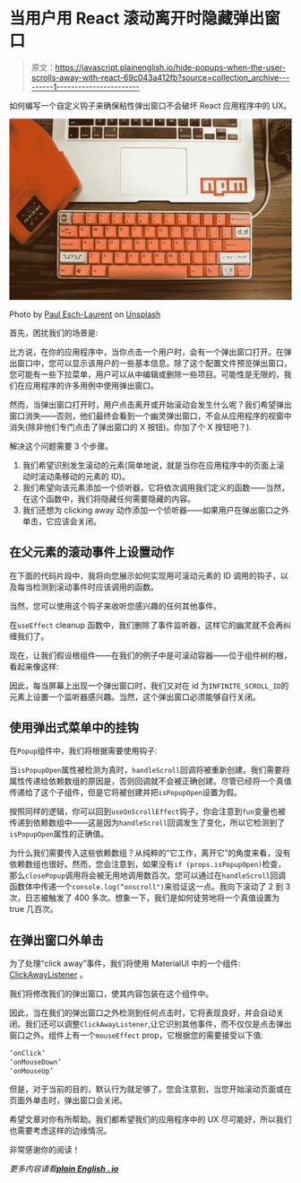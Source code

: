 # 当用户用 React 滚动离开时隐藏弹出窗口

> 原文：<https://javascript.plainenglish.io/hide-popups-when-the-user-scrolls-away-with-react-69c043a412fb?source=collection_archive---------1----------------------->

如何编写一个自定义钩子来确保粘性弹出窗口不会破坏 React 应用程序中的 UX。

![](img/662411a1e7ed75bed0bb8041cfa49b94.png)

Photo by [Paul Esch-Laurent](https://unsplash.com/@pinjasaur?utm_source=medium&utm_medium=referral) on [Unsplash](https://unsplash.com?utm_source=medium&utm_medium=referral)

首先，困扰我们的场景是:

比方说，在你的应用程序中，当你点击一个用户时，会有一个弹出窗口打开。在弹出窗口中，您可以显示该用户的一些基本信息。除了这个配置文件预览弹出窗口，您可能有一些下拉菜单，用户可以从中编辑或删除一些项目。可能性是无限的，我们在应用程序的许多用例中使用弹出窗口。

然而，当弹出窗口打开时，用户点击离开或开始滚动会发生什么呢？我们希望弹出窗口消失——否则，他们最终会看到一个幽灵弹出窗口，不会从应用程序的视窗中消失(除非他们专门点击了弹出窗口的 X 按钮)。你加了个 X 按钮吧？).

解决这个问题需要 3 个步骤。

1.  我们希望识别发生滚动的元素(简单地说，就是当你在应用程序中的页面上滚动时滚动条移动的元素的 ID)。
2.  我们希望向该元素添加一个侦听器，它将依次调用我们定义的函数——当然，在这个函数中，我们将隐藏任何需要隐藏的内容。
3.  我们还想为 clicking away 动作添加一个侦听器——如果用户在弹出窗口之外单击，它应该会关闭。

## 在父元素的滚动事件上设置动作

在下面的代码片段中，我将向您展示如何实现用可滚动元素的 ID 调用的钩子，以及每当检测到滚动事件时应该调用的函数。

当然，您可以使用这个钩子来收听您感兴趣的任何其他事件。

在`useEffect` cleanup 函数中，我们删除了事件监听器，这样它的幽灵就不会再纠缠我们了。

现在，让我们假设根组件——在我们的例子中是可滚动容器——位于组件树的根，看起来像这样:

因此，每当屏幕上出现一个弹出窗口时，我们又对在 id 为`INFINITE_SCROLL_ID`的元素上设置一个监听器感兴趣。当然，这个弹出窗口必须能够自行关闭。

## 使用弹出式菜单中的挂钩

在`Popup`组件中，我们将根据需要使用钩子:

当`isPopupOpen`属性被检测为真时，`handleScroll`回调将被重新创建。我们需要将属性传递给依赖数组的原因是，否则回调就不会被正确创建。尽管已经将一个真值传递给了这个子组件，但是它将被创建并把`isPopupOpen`设置为假。

按照同样的逻辑，你可以回到`useOnScrollEffect`钩子，你会注意到`fun`变量也被传递到依赖数组中——这是因为`handleScroll`回调发生了变化，所以它检测到了`isPopupOpen`属性的正确值。

为什么我们需要传入这些依赖数组？从纯粹的“它工作，离开它”的角度来看，没有依赖数组也很好。然而，您会注意到，如果没有`if (props.isPopupOpen)`检查，那么`closePopup`调用将会被无用地调用数百次。您可以通过在`handleScroll`回调函数体中传递一个`console.log(“onscroll")`来验证这一点。我向下滚动了 2 到 3 次，日志被触发了 400 多次。想象一下，我们是如何徒劳地将一个真值设置为 true 几百次。

## 在弹出窗口外单击

为了处理“click away”事件，我们将使用 MaterialUI 中的一个组件: [ClickAwayListener](https://mui.com/api/click-away-listener/) 。

我们将修改我们的弹出窗口，使其内容包装在这个组件中。

因此，当在我们的弹出窗口之外检测到任何点击时，它将表现良好，并会自动关闭。我们还可以调整`ClickAwayListener`,让它识别其他事件，而不仅仅是点击弹出窗口之外。组件上有一个`mouseEffect` prop，它根据您的需要接受以下值:

```
‘onClick’
‘onMouseDown’
‘onMouseUp’
```

但是，对于当前的目的，默认行为就足够了。您会注意到，当您开始滚动页面或在页面外单击时，弹出窗口会关闭。

希望文章对你有所帮助。我们都希望我们的应用程序中的 UX 尽可能好，所以我们也需要考虑这样的边缘情况。

非常感谢你的阅读！

*更多内容请看*[***plain English . io***](http://plainenglish.io)